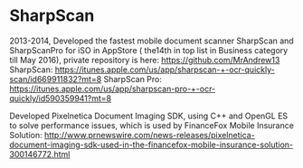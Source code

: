 # SharpScan

2013-2014, Developed the fastest mobile document scanner SharpScan and SharpScanPro for iSO in AppStore ( the14th in top list in Business category till May 2016), private repository is here: https://github.com/MrAndrew13
SharpScan: https://itunes.apple.com/us/app/sharpscan-+-ocr-quickly-scan/id669911832?mt=8
SharpScan Pro: https://itunes.apple.com/us/app/sharpscan-pro-+-ocr-quickly/id590359941?mt=8

Developed Pixelnetica Document Imaging SDK, using C++ and OpenGL ES to solve performance issues, which is used by FinanceFox Mobile Insurance Solution: http://www.prnewswire.com/news-releases/pixelnetica-document-imaging-sdk-used-in-the-financefox-mobile-insurance-solution-300146772.html
